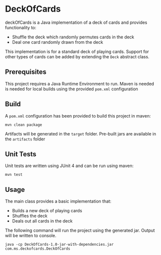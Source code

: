 # DeckOfCards

deckOfCards is a Java implementation of a deck of cards and provides functionality to:
* Shuffle the deck which randomly permutes cards in the deck
* Deal one card randomly drawn from the deck

This implementation is for a standard deck of playing cards. Support for other types of cards can be added by extending the `Deck` abstract class.

## Prerequisites

This project requires a Java Runtime Environment to run.
Maven is needed is needed for local builds using the provided `pom.xml` configuration

## Build

A `pom.xml` configuration has been provided to build this project in maven:
```
mvn clean package
```
Artifacts will be generated in the `target` folder. Pre-built jars are available in the `artifacts` folder

## Unit Tests
Unit tests are written using JUnit 4 and can be run using maven:
```
mvn test
```

## Usage

The main class provides a basic implementation that:
* Builds a new deck of playing cards
* Shuffles the deck
* Deals out all cards in the deck

The following command will run the project using the generated jar. Output will be written to console.

```java -cp DeckOfCards-1.0-jar-with-dependencies.jar com.ms.deckofcards.DeckOfCards```
